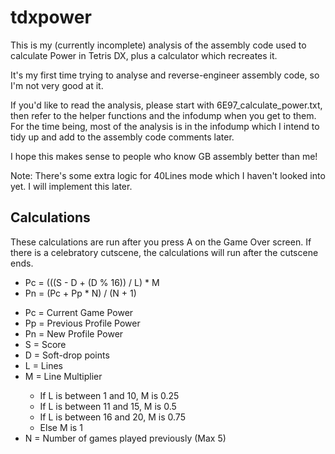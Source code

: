 # tdxpower
This is my (currently incomplete) analysis of the assembly code used to calculate Power in Tetris DX, plus a calculator which recreates it.

It's my first time trying to analyse and reverse-engineer assembly code, so I'm not very good at it.

If you'd like to read the analysis, please start with 6E97_calculate_power.txt, then refer to the helper functions and the infodump when you get to them. For the time being, most of the analysis is in the infodump which I intend to tidy up and add to the assembly code comments later.

I hope this makes sense to people who know GB assembly better than me!

Note: There's some extra logic for 40Lines mode which I haven't looked into yet. I will implement this later.

## Calculations
These calculations are run after you press A on the Game Over screen. If there is a celebratory cutscene, the calculations will run after the cutscene ends.

<ul>
    <li>Pc = (((S - D + (D % 16)) / L) * M</li>
    <li>Pn = (Pc + Pp * N) / (N + 1)</li>
</ul>

<ul>
    <li>Pc = Current Game Power</li>
    <li>Pp = Previous Profile Power</li>
    <li>Pn = New Profile Power</li>
    <li>S = Score</li>
    <li>D = Soft-drop points</li>
    <li>L = Lines</li>
    <li>M = Line Multiplier</li>
    <ul>
        <li>If L is between 1 and 10, M is 0.25</li>
        <li>If L is between 11 and 15, M is 0.5</li>
        <li>If L is between 16 and 20, M is 0.75</li>
        <li>Else M is 1</li>
    </ul>
    <li>N = Number of games played previously (Max 5)</li>
</ul>
